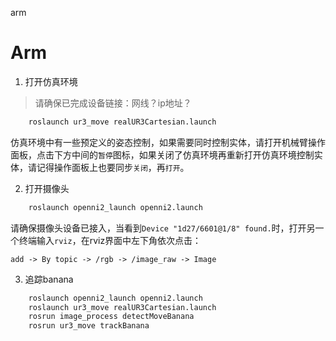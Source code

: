 arm
# Arm
1. 打开仿真环境
>请确保已完成设备链接：网线？ip地址？

```xml
	roslaunch ur3_move realUR3Cartesian.launch
```
仿真环境中有一些预定义的姿态控制，如果需要同时控制实体，请打开机械臂操作面板，点击下方中间的`暂停`图标，如果关闭了仿真环境再重新打开仿真环境控制实体，请记得操作面板上也要同步`关闭`，再`打开`。

2. 打开摄像头
```xml
	roslaunch openni2_launch openni2.launch
```
请确保摄像头设备已接入，当看到`Device "1d27/6601@1/8" found.`时，打开另一个终端输入`rviz`，在rviz界面中左下角依次点击：
```xmls
add -> By topic -> /rgb -> /image_raw -> Image
```

3. 追踪banana
```xml
	roslaunch openni2_launch openni2.launch	
	roslaunch ur3_move realUR3Cartesian.launch
	rosrun image_process detectMoveBanana
	rosrun ur3_move trackBanana
```
